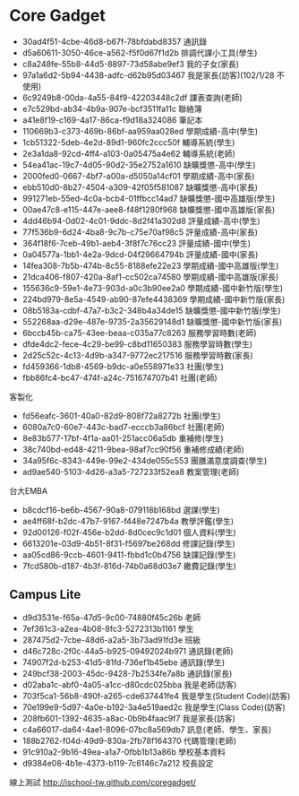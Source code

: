 Core Gadget
===========

* 30ad4f51-4cbe-46d8-b67f-78bfdabd8357 通訊錄
* d5a60611-3050-46ce-a562-f5f0d67f1d2b 排調代課小工具(學生)
* c8a248fe-55b8-44d5-8897-73d58abe9ef3 我的子女(家長)
* 97a1a6d2-5b94-4438-adfc-d62b95d03467 我是家長(訪客)(102/1/28 不使用)
* 6c9249b8-00da-4a55-84f9-42203448c2df 課表查詢(老師)
* e7c529bd-ab34-4b9a-907e-bcf3511fa11c 聯絡簿
* a41e8f19-c169-4a17-86ca-f9d18a324086 筆記本
* 110669b3-c373-469b-86bf-aa959aa028ed 學期成績-高中(學生)
* 1cb51322-5deb-4e2d-89d1-960fc2ccc50f 輔導系統(學生)
* 2e3a1da8-92cd-4ff4-a103-0a05475a4e62 輔導系統(老師)
* 54ea41ac-19c7-4d05-90d2-35e2752a1610 缺曠獎懲-高中(學生)
* 2000fed0-0667-4bf7-a00a-d5050a14cf01 學期成績-高中(家長)
* ebb510d0-8b27-4504-a309-42f05f581087 缺曠獎懲-高中(家長)
* 991271eb-55ed-4c0a-bcb4-01ffbcc14ad7 缺曠獎懲-國中高雄版(學生)
* 00ae47c8-e115-447e-aee8-f48f1280f968 缺曠獎懲-國中高雄版(家長)
* 4dd46b94-0d02-4c01-9ddc-8d2f41a302d8 評量成績-高中(學生)
* 77f536b9-6d24-4ba8-9c7b-c75e70af98c5 評量成績-高中(家長)
* 364f18f6-7ceb-49b1-aeb4-3f8f7c76cc23 評量成績-國中(學生)
* 0a04577a-1bb1-4e2a-9dcd-04f29664794b 評量成績-國中(家長)
* 14fea308-7b5b-474b-8c55-8188efe22e23 學期成績-國中高雄版(學生)
* 21dca406-f807-420a-8af1-cc502ca74580 學期成績-國中高雄版(家長)
* 155636c9-59e1-4e73-903d-a0c3b90ee2a0 學期成績-國中新竹版(學生)
* 224bd979-8e5a-4549-ab90-87efe4438369 學期成績-國中新竹版(家長)
* 08b5183a-cdbf-47a7-b3c2-348b4a34de15 缺曠獎懲-國中新竹版(學生)
* 552268aa-d29e-487e-9735-2a35629148d1 缺曠獎懲-國中新竹版(家長)
* 6bccb45b-ca75-43ee-beaa-c035a77c8263 服務學習時數(老師)
* dfde4dc2-fece-4c29-be99-c8bd11650383 服務學習時數(學生)
* 2d25c52c-4c13-4d9b-a347-9772ec217516 服務學習時數(家長)
* fd459366-1db8-4569-b9dc-a0e558971e33 社團(學生)
* fbb86fc4-bc47-474f-a24c-751674707b41 社團(老師)

客製化

* fd56eafc-3601-40a0-82d9-808f72a8272b 社團(學生)
* 6080a7c0-60e7-443c-bad7-ecccb3a86bcf 社團(老師)
* 8e83b577-17bf-4f1a-aa01-251acc06a5db 重補修(學生)
* 38c740bd-ed48-4211-9bea-98af7cc90f56 重補修成績(老師)
* 34a95f6c-8343-449e-99e2-434de055c553 團膳滿意度調查(學生)
* ad9ae540-5103-4d26-a3a5-727233f52ea8 教案管理(老師)

台大EMBA

* b8cdcf16-be6b-4567-90a8-079118b168bd 選課(學生)
* ae4ff68f-b2dc-47b7-9167-f448e7247b4a 教學評鑑(學生)
* 92d00126-f02f-456e-b2dd-8d0cec9c1d01 個人資料(學生)
* 6613201e-03d9-4b51-8f31-f5697be268dd 修課記錄(學生)
* aa05cd86-9ccb-4601-9411-fbbd1c0b4756 缺課記錄(學生)
* 7fcd580b-d187-4b3f-816d-74b0a68d03e7 繳費記錄(學生)

Campus Lite
-----------
* d9d3531e-f65a-47d5-9c00-74880f45c26b 老師
* 7ef361c3-a2ea-4b08-8fc3-5272313b1161 學生
* 287475d2-7cbe-48d6-a2a5-3b73ad91fd3e 班級
* d46c728c-2f0c-44a5-b925-09492024b971 通訊錄(老師)
* 74907f2d-b253-41d5-81fd-736ef1b45ebe 通訊錄(學生)
* 249bcf38-2003-45dc-9428-7b2534fe7a8b 通訊錄(家長)
* d02aba1c-abf0-4a05-a1cc-d80cdc025bba 我是老師(訪客)
* 703f5ca1-56b8-490f-a265-cde637441fe4 我是學生(Student Code)(訪客)
* 70e199e9-5d97-4a0e-b192-3a4e519aed2c 我是學生(Class Code)(訪客)
* 208fb601-1392-4635-a8ac-0b9b4faac9f7 我是家長(訪客)
* c4a66017-da64-4ae1-8096-07bc8a569db7 訊息(老師、學生、家長)
* 188b2762-f04d-49d9-830a-2fb78f164370 代碼管理(老師)
* 91c910a2-9b16-49ea-a1a7-0fbb1b13a86b 學校基本資料
* d9384e08-4b1e-4373-b119-7c6146c7a212 校長設定


線上測試
http://ischool-tw.github.com/coregadget/